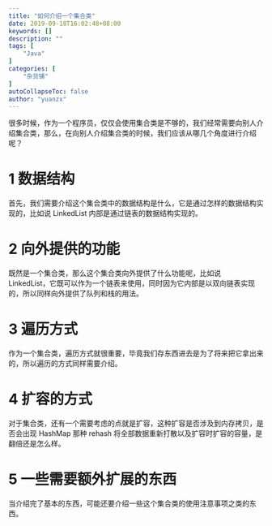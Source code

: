 ```yaml
---
title: "如何介绍一个集合类"
date: 2019-09-18T16:02:48+08:00
keywords: []
description: ""
tags: [
    "Java"
]
categories: [
    "杂货铺"
]
autoCollapseToc: false
author: "yuanzx"
---
```


很多时候，作为一个程序员，仅仅会使用集合类是不够的，我们经常需要向别人介绍集合类，那么，在向别人介绍集合类的时候，我们应该从哪几个角度进行介绍呢？

# 1 数据结构

首先，我们需要介绍这个集合类中的数据结构是什么，它是通过怎样的数据结构实现的，比如说 LinkedList 内部是通过链表的数据结构实现的。

# 2 向外提供的功能

既然是一个集合类，那么这个集合类向外提供了什么功能呢，比如说 LinkedList，它既可以作为一个链表来使用，同时因为它内部是以双向链表实现的，所以同样向外提供了队列和栈的用法。

# 3 遍历方式

作为一个集合类，遍历方式就很重要，毕竟我们存东西进去是为了将来把它拿出来的，所以遍历的方式同样需要介绍。

# 4 扩容的方式

对于集合类，还有一个需要考虑的点就是扩容，这种扩容是否涉及到内存拷贝，是否会出现 HashMap 那种 rehash 将全部数据重新打散以及扩容时扩容的容量，是翻倍还是怎么样。

# 5 一些需要额外扩展的东西

当介绍完了基本的东西，可能还要介绍一些这个集合类的使用注意事项之类的东西。
